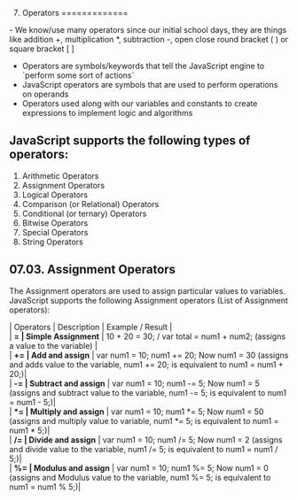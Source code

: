 07. Operators
=============

\- We know/use many operators since our initial school days, they are things like addition +, multiplication \*, subtraction -, open close round bracket ( ) or square bracket \[ \]  
- Operators are symbols/keywords that tell the JavaScript engine to \`perform some sort of actions\`  
- JavaScript operators are symbols that are used to perform operations on operands  
- Operators used along with our variables and constants to create expressions to implement logic and algorithms  

JavaScript supports the following types of operators:
-----------------------------------------------------

1.  Arithmetic Operators
2.  Assignment Operators
3.  Logical Operators
4.  Comparison (or Relational) Operators
5.  Conditional (or ternary) Operators
6.  Bitwise Operators
7.  Special Operators
8.  String Operators

07.03. Assignment Operators
---------------------------

The Assignment operators are used to assign particular values to variables. JavaScript supports the following Assignment operators (List of Assignment operators):  
  
| Operators | Description | Example / Result |  
| **= | Simple Assignment** | 10 + 20 = 30; / var total = num1 + num2; (assigns a value to the variable) |  
| **+= | Add and assign** | var num1 = 10; num1 += 20; Now num1 = 30 (assigns and adds value to the variable, num1 += 20; is equivalent to num1 = num1 + 20;)|  
| **-= | Subtract and assign** | var num1 = 10; num1 -= 5; Now num1 = 5 (assigns and subtract value to the variable, num1 -= 5; is equivalent to num1 = num1 - 5;)|  
| **\*= | Multiply and assign** | var num1 = 10; num1 \*= 5; Now num1 = 50 (assigns and multiply value to variable, num1 \*= 5; is equivalent to num1 = num1 \* 5;)|  
| **/= | Divide and assign** | var num1 = 10; num1 /= 5; Now num1 = 2 (assigns and divide value to the variable, num1 /= 5; is equivalent to num1 = num1 / 5;)|  
| **%= | Modulus and assign** | var num1 = 10; num1 %= 5; Now num1 = 0 (assigns and Modulus value to the variable, num1 %= 5; is equivalent to num1 = num1 % 5;)|  
